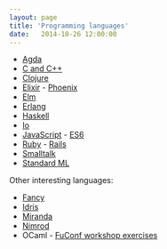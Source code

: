 ```yaml
---
layout: page
title: 'Programming languages'
date:   2014-10-26 12:00:00
---
```


* [Agda](/notes/agda/)
* [C and C++](/notes/c/)
* [Clojure](/notes/clojure/)
* [Elixir](/notes/elixir/) - [Phoenix](/notes/phoenix/)
* [Elm](/notes/elm/)
* [Erlang](/notes/erlang/)
* [Haskell](/notes/haskell/)
* [Io](/notes/io/)
* [JavaScript](/notes/js/) - [ES6](/notes/es6/)
* [Ruby](/notes/ruby/) - [Rails](/notes/rails/)
* [Smalltalk](/notes/smalltalk/)
* [Standard ML](/notes/sml/)

Other interesting languages:

* [Fancy](http://www.fancy-lang.org/)
* [Idris](http://www.idris-lang.org/example/)
* [Miranda](http://miranda.org.uk/)
* [Nimrod](http://nimrod-lang.org/documentation.html)
* OCaml - [FuConf workshop exercises](http://gazagnaire.org/fuconf14/)

